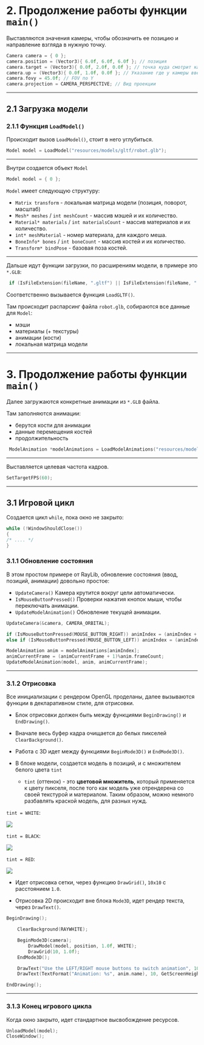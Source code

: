 
# 2. Продолжение работы функции ```main()```

Выставляются значения камеры, чтобы обозначить ее позицию и направление взгляда в нужную точку.

```c
Camera camera = { 0 };
camera.position = (Vector3){ 6.0f, 6.0f, 6.0f }; // позиция
camera.target = (Vector3){ 0.0f, 2.0f, 0.0f }; // точка куда смотрит камера
camera.up = (Vector3){ 0.0f, 1.0f, 0.0f }; // Указание где у камеры вверх, когда она смотрит на таргет (дефолт 1 по Y).
camera.fovy = 45.0f; // FOV по Y
camera.projection = CAMERA_PERSPECTIVE; // Вид проекции
```

--- 

## 2.1 Загрузка модели

### 2.1.1 Функция ```LoadModel()```
Происходит вызов ```LoadModel()```, стоит в него углубиться.

```c
Model model = LoadModel("resources/models/gltf/robot.glb");
```
---

Внутри создается объект ```Model```

```c
Model model = { 0 };
```

```Model``` имеет следующую структуру:

- ```Matrix transform``` - локальная матрица модели (позиция, поворот, масштаб)
- ```Mesh* meshes``` / ```int meshCount``` - массив мэшей и их количество.
- ```Material* materials``` / ```int materialsCount``` - массив материалов и их количество.
- ```int* meshMaterial``` - номер материала, для каждого меша.
- ```BoneInfo* bones``` / ```int boneCount``` - массив костей и их количество.
- ```Transform* bindPose``` - базовая поза костей.

---

Дальше идут функции загрузки, по расширениям модели, в примере это ```*.GLB```:

```c
 if (IsFileExtension(fileName, ".gltf") || IsFileExtension(fileName, ".glb")) model = LoadGLTF(fileName);
```

Соответственно вызывается функция ```LoadGLTF()```.

Там происходит распарсинг файла ```robot.glb```, собираются все данные для ```Model```:
- мэши
- материалы (+ текстуры)
- анимации (кости)
- локальная матрица модели

---

# 3. Продолжение работы функции ```main()```

Далее загружаются конкретные анимации из ```*.GLB``` файла.

Там заполняются анимации:

- берутся кости для анимации
- данные перемещения костей
- продолжительность

```c
 ModelAnimation *modelAnimations = LoadModelAnimations("resources/models/gltf/robot.glb", &animsCount);
```

--- 

Выставляется целевая частота кадров.

```c
SetTargetFPS(60); 
```

---

## 3.1 Игровой цикл

Создается цикл ```while```, пока окно не закрыто:

```c
while (!WindowShouldClose())
{
/* .... */
}

```

### 3.1.1 Обновление состояния

В этом простом примере от RayLib, обновление состояния (ввод, позиций, анимации) довольно простое:

- ```UpdateCamera()``` Камера крутится вокруг цели автоматически.
- ```IsMouseButtonPressed()``` Проверки нажатия кнопок мыши, чтобы переключать анимации.
- ```UpdateModelAnimation()``` Обновление текущей анимации.

```c
UpdateCamera(&camera, CAMERA_ORBITAL);

if (IsMouseButtonPressed(MOUSE_BUTTON_RIGHT)) animIndex = (animIndex + 1)%animsCount;
else if (IsMouseButtonPressed(MOUSE_BUTTON_LEFT)) animIndex = (animIndex + animsCount - 1)%animsCount;

ModelAnimation anim = modelAnimations[animIndex];
animCurrentFrame = (animCurrentFrame + 1)%anim.frameCount;
UpdateModelAnimation(model, anim, animCurrentFrame);
```

---

### 3.1.2 Отрисовка

Все инициализации с рендером OpenGL проделаны, далее вызываются функции в декларативном стиле, для отрисовки.

- Блок отрисовки должен быть между функциями ```BeginDrawing()``` и ```EndDrawing()```.

- Вначале весь буфер кадра очищается до белых пикселей ```ClearBackground()```.

- Работа с 3D идет между функциями ```BeginMode3D()``` и ```EndMode3D()```.

- В блоке модели, создается модель в позиций, и с множителем белого цвета ```tint```
    - ```tint``` (оттенок) - это **цветовой множитель**, который применяется к цвету пикселя,  после того как модель уже отрендерена со своей текстурой и материалом. Таким образом, можно немного разбавлять краской модель, для разных нужд. 


```tint = WHITE```:

![](/assets/images/tint_white.png)

```tint = BLACK```:

![](/assets/images/tint_black.png)

```tint = RED```:

![](/assets/images/tint_red.png)


- Идет отрисовка сетки, через функцию ```DrawGrid()```, ```10х10``` с расстоянием ```1.0```.

- Отрисовка 2D происходит вне блока ```Mode3D```, идет рендер текста, через ```DrawText()```.

```c
BeginDrawing();

    ClearBackground(RAYWHITE);

    BeginMode3D(camera);
        DrawModel(model, position, 1.0f, WHITE);
        DrawGrid(10, 1.0f);
    EndMode3D();

    DrawText("Use the LEFT/RIGHT mouse buttons to switch animation", 10, 10, 20, GRAY);
    DrawText(TextFormat("Animation: %s", anim.name), 10, GetScreenHeight() - 20, 10, DARKGRAY);

EndDrawing();
```
---
### 3.1.3 Конец игрового цикла

Когда окно закрыто, идет стандартное высвобождение ресурсов.

```c
UnloadModel(model);
CloseWindow();
```
